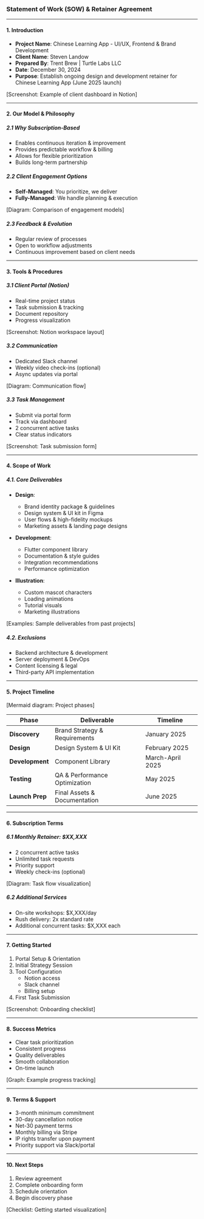 ### **Statement of Work (SOW) & Retainer Agreement**

---

#### **1. Introduction**

- **Project Name**: Chinese Learning App - UI/UX, Frontend & Brand Development
- **Client Name**: Steven Landow
- **Prepared By**: Trent Brew | Turtle Labs LLC
- **Date**: December 30, 2024
- **Purpose**: Establish ongoing design and development retainer for Chinese Learning App (June 2025 launch)

[Screenshot: Example of client dashboard in Notion]

---

#### **2. Our Model & Philosophy**

##### **2.1 Why Subscription-Based**

- Enables continuous iteration & improvement
- Provides predictable workflow & billing
- Allows for flexible prioritization
- Builds long-term partnership

##### **2.2 Client Engagement Options**

- **Self-Managed**: You prioritize, we deliver
- **Fully-Managed**: We handle planning & execution

[Diagram: Comparison of engagement models]

##### **2.3 Feedback & Evolution**

- Regular review of processes
- Open to workflow adjustments
- Continuous improvement based on client needs

---

#### **3. Tools & Procedures**

##### **3.1 Client Portal (Notion)**

- Real-time project status
- Task submission & tracking
- Document repository
- Progress visualization

[Screenshot: Notion workspace layout]

##### **3.2 Communication**

- Dedicated Slack channel
- Weekly video check-ins (optional)
- Async updates via portal

[Diagram: Communication flow]

##### **3.3 Task Management**

- Submit via portal form
- Track via dashboard
- 2 concurrent active tasks
- Clear status indicators

[Screenshot: Task submission form]

---

#### **4. Scope of Work**

##### **4.1. Core Deliverables**

- **Design**:

  - Brand identity package & guidelines
  - Design system & UI kit in Figma
  - User flows & high-fidelity mockups
  - Marketing assets & landing page designs

- **Development**:

  - Flutter component library
  - Documentation & style guides
  - Integration recommendations
  - Performance optimization

- **Illustration**:
  - Custom mascot characters
  - Loading animations
  - Tutorial visuals
  - Marketing illustrations

[Examples: Sample deliverables from past projects]

##### **4.2. Exclusions**

- Backend architecture & development
- Server deployment & DevOps
- Content licensing & legal
- Third-party API implementation

---

#### **5. Project Timeline**

[Mermaid diagram: Project phases]

| **Phase**       | **Deliverable**               | **Timeline**     |
| --------------- | ----------------------------- | ---------------- |
| **Discovery**   | Brand Strategy & Requirements | January 2025     |
| **Design**      | Design System & UI Kit        | February 2025    |
| **Development** | Component Library             | March-April 2025 |
| **Testing**     | QA & Performance Optimization | May 2025         |
| **Launch Prep** | Final Assets & Documentation  | June 2025        |

---

#### **6. Subscription Terms**

##### **6.1 Monthly Retainer: $XX,XXX**

- 2 concurrent active tasks
- Unlimited task requests
- Priority support
- Weekly check-ins (optional)

[Diagram: Task flow visualization]

##### **6.2 Additional Services**

- On-site workshops: $X,XXX/day
- Rush delivery: 2x standard rate
- Additional concurrent tasks: $X,XXX each

---

#### **7. Getting Started**

1. Portal Setup & Orientation
2. Initial Strategy Session
3. Tool Configuration
   - Notion access
   - Slack channel
   - Billing setup
4. First Task Submission

[Screenshot: Onboarding checklist]

---

#### **8. Success Metrics**

- Clear task prioritization
- Consistent progress
- Quality deliverables
- Smooth collaboration
- On-time launch

[Graph: Example progress tracking]

---

#### **9. Terms & Support**

- 3-month minimum commitment
- 30-day cancellation notice
- Net-30 payment terms
- Monthly billing via Stripe
- IP rights transfer upon payment
- Priority support via Slack/portal

---

#### **10. Next Steps**

1. Review agreement
2. Complete onboarding form
3. Schedule orientation
4. Begin discovery phase

[Checklist: Getting started visualization]
